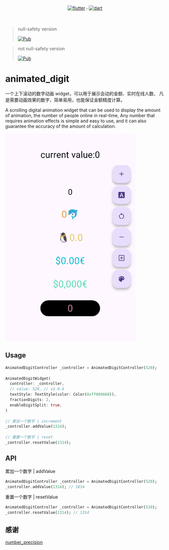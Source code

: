 
<p align="center">
  <a href="https://flutter.dev/">
    <img src="https://www.vectorlogo.zone/logos/flutterio/flutterio-ar21.svg" alt="flutter" style="vertical-align:top; margin:4px;">
  </a>
  <a href="https://dart.dev/">
    <img src="https://www.vectorlogo.zone/logos/dartlang/dartlang-ar21.svg" alt="dart" style="vertical-align:top; margin:4px;">
  </a>
</p>
<br/>

> null-safety version 
> 
> [![Pub](https://shields.io/badge/pub-v2.0.6-ff69b4)](https://pub.flutter-io.cn/packages/animated_digit/versions/2.0.6)

> not null-safety version 
> 
> [![Pub](https://shields.io/badge/pub-v2.0.1-ff69b4)](https://pub.flutter-io.cn/packages/animated_digit/versions/2.0.1)



# animated_digit

一个上下滚动的数字动画 widget，可以用于展示会动的金额、实时在线人数、
凡是需要动画效果的数字，简单易用，也能保证金额精度计算。

A scrolling digital animation widget that can be used to display the amount of animation, the number of people online in real-time,
Any number that requires animation effects is simple and easy to use, and it can also guarantee the accuracy of the amount of calculation.

![](https://raw.githubusercontent.com/mingsnx/animated_digit/master/example/animat-digit-example.gif)

## Usage

``` dart
AnimatedDigitController _controller = AnimatedDigitController(520);

AnimatedDigitWidget(
  controller: _controller,
  // value: 520, // v2.0.6
  textStyle: TextStyle(color: Color(0xff009668)),
  fractionDigits: 2,
  enableDigitSplit: true,
)

// 累加一个数字 | increment 
_controller.addValue(1314);

// 重置一个数字 | reset
_controller.resetValue(1314);
```

## API

累加一个数字 | addValue
``` dart
AnimatedDigitController _controller = AnimatedDigitController(520);
_controller.addValue(1314); // 1834
```


重置一个数字 | resetValue
``` dart
AnimatedDigitController _controller = AnimatedDigitController(520);
_controller.resetValue(1314); // 1314
```
## 感谢
[number_precision](https://pub.dev/packages/number_precision)
